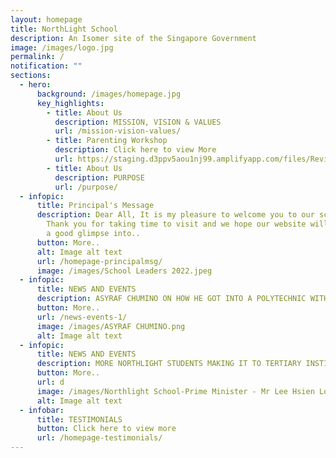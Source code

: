 ```yaml
---
layout: homepage
title: NorthLight School
description: An Isomer site of the Singapore Government
image: /images/logo.jpg
permalink: /
notification: ""
sections:
  - hero:
      background: /images/homepage.jpg
      key_highlights:
        - title: About Us
          description: MISSION, VISION & VALUES
          url: /mission-vision-values/
        - title: Parenting Workshop
          description: Click here to view More
          url: https://staging.d3ppv5aou1nj99.amplifyapp.com/files/Revised%20-%20Triple%20P%20L2%20Sec%202023%20Run%202%20Flyer.pdf
        - title: About Us
          description: PURPOSE
          url: /purpose/
  - infopic:
      title: Principal's Message
      description: Dear All, It is my pleasure to welcome you to our school websites.
        Thank you for taking time to visit and we hope our website will provide
        a good glimpse into..
      button: More..
      alt: Image alt text
      url: /homepage-principalmsg/
      image: /images/School Leaders 2022.jpeg
  - infopic:
      title: NEWS AND EVENTS
      description: ASYRAF CHUMINO ON HOW HE GOT INTO A POLYTECHNIC WITHOUT A PSLE CERT
      button: More..
      url: /news-events-1/
      image: /images/ASYRAF CHUMINO.png
      alt: Image alt text
  - infopic:
      title: NEWS AND EVENTS
      description: MORE NORTHLIGHT STUDENTS MAKING IT TO TERTIARY INSTITUTIONS
      button: More..
      url: d
      image: /images/Northlight School-Prime Minister - Mr Lee Hsien Loong.jpg
      alt: Image alt text
  - infobar:
      title: TESTIMONIALS
      button: Click here to view more
      url: /homepage-testimonials/
---
```

